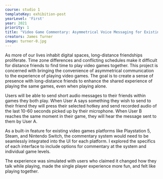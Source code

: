 ```yaml
---
course: studio 1
templateKey: exhibition-post
yearLevel: 'First'
year: 2021
priority: 1
title: "Video Game Commentary: Asymmetrical Voice Messaging for Existing Video Game Platforms"
creators: James Turner
image: turner-0.jpg
---
```


As more of our lives inhabit digital spaces, long-distance friendships proliferate. Time zone differences and conflicting schedules make it difficult for distance friends to find time to play video games together. This project is concerned with bringing the convenience of asymmetrical communication to the experience of playing video games. The goal is to create a sense of presence with long-distance friends to enhance the shared experience of playing the same games, even when playing alone.

Users will be able to send short audio messages to their friends within games they both play. When User A says something they wish to send to their friend they will press their selected hotkey and send recorded audio of the last 10-60 seconds picked up by their microphone. When User B reaches the same moment in their game, they will hear the message sent to them by User A.

As a built-in feature for existing video games platforms like Playstation 5, Steam, and Nintendo Switch, the commentary system would need to be seamlessly integrated into the UI for each platform. I explored the specifics of each interface to include options for commentary at the system and individual game levels.

The experience was simulated with users who claimed it changed how they talk while playing, made the single player experience more fun, and felt like playing together.
